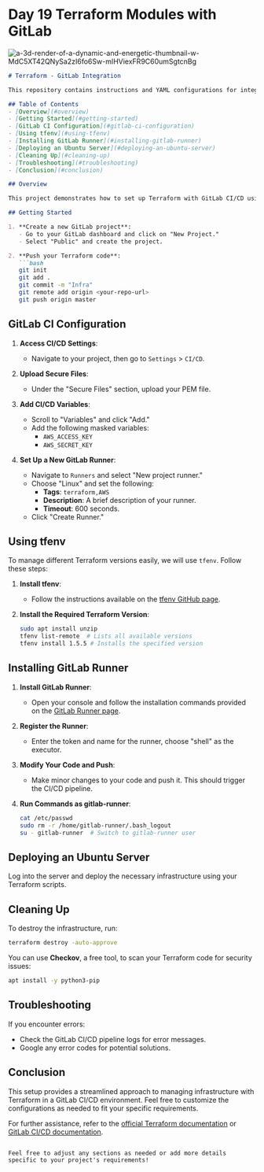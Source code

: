 # Day 19 Terraform Modules with GitLab 

![a-3d-render-of-a-dynamic-and-energetic-thumbnail-w-MdC5XT42QNySa2zI6fo6Sw-mIHViexFR9C60umSgtcnBg](https://github.com/user-attachments/assets/aa7fdce1-98ee-448a-9c96-343b0fbdba0d)


```markdown
# Terraform - GitLab Integration

This repository contains instructions and YAML configurations for integrating Terraform with GitLab CI/CD, allowing for efficient infrastructure management and deployment.

## Table of Contents
- [Overview](#overview)
- [Getting Started](#getting-started)
- [GitLab CI Configuration](#gitlab-ci-configuration)
- [Using tfenv](#using-tfenv)
- [Installing GitLab Runner](#installing-gitlab-runner)
- [Deploying an Ubuntu Server](#deploying-an-ubuntu-server)
- [Cleaning Up](#cleaning-up)
- [Troubleshooting](#troubleshooting)
- [Conclusion](#conclusion)

## Overview

This project demonstrates how to set up Terraform with GitLab CI/CD using YAML for configuration. We will focus on tasks such as pushing code to GitLab, setting up CI/CD variables, and deploying infrastructure.

## Getting Started

1. **Create a new GitLab project**:
   - Go to your GitLab dashboard and click on "New Project."
   - Select "Public" and create the project.

2. **Push your Terraform code**:
   ```bash
   git init
   git add .
   git commit -m "Infra"
   git remote add origin <your-repo-url>
   git push origin master
   ```

## GitLab CI Configuration

1. **Access CI/CD Settings**:
   - Navigate to your project, then go to `Settings` > `CI/CD`.

2. **Upload Secure Files**:
   - Under the "Secure Files" section, upload your PEM file.

3. **Add CI/CD Variables**:
   - Scroll to "Variables" and click "Add."
   - Add the following masked variables:
     - `AWS_ACCESS_KEY`
     - `AWS_SECRET_KEY`

4. **Set Up a New GitLab Runner**:
   - Navigate to `Runners` and select "New project runner."
   - Choose "Linux" and set the following:
     - **Tags**: `terraform,AWS`
     - **Description**: A brief description of your runner.
     - **Timeout**: 600 seconds.
   - Click "Create Runner."

## Using tfenv

To manage different Terraform versions easily, we will use `tfenv`. Follow these steps:

1. **Install tfenv**:
   - Follow the instructions available on the [tfenv GitHub page](https://github.com/tfutils/tfenv).

2. **Install the Required Terraform Version**:
   ```bash
   sudo apt install unzip
   tfenv list-remote  # Lists all available versions
   tfenv install 1.5.5 # Installs the specified version
   ```

## Installing GitLab Runner

1. **Install GitLab Runner**:
   - Open your console and follow the installation commands provided on the [GitLab Runner page](https://docs.gitlab.com/runner/install/).

2. **Register the Runner**:
   - Enter the token and name for the runner, choose "shell" as the executor.

3. **Modify Your Code and Push**:
   - Make minor changes to your code and push it. This should trigger the CI/CD pipeline.

4. **Run Commands as gitlab-runner**:
   ```bash
   cat /etc/passwd
   sudo rm -r /home/gitlab-runner/.bash_logout
   su - gitlab-runner  # Switch to gitlab-runner user
   ```

## Deploying an Ubuntu Server

Log into the server and deploy the necessary infrastructure using your Terraform scripts.

## Cleaning Up

To destroy the infrastructure, run:
```bash
terraform destroy -auto-approve
```

You can use **Checkov**, a free tool, to scan your Terraform code for security issues:
```bash
apt install -y python3-pip
```

## Troubleshooting

If you encounter errors:
- Check the GitLab CI/CD pipeline logs for error messages.
- Google any error codes for potential solutions.

## Conclusion

This setup provides a streamlined approach to managing infrastructure with Terraform in a GitLab CI/CD environment. Feel free to customize the configurations as needed to fit your specific requirements.

For further assistance, refer to the [official Terraform documentation](https://www.terraform.io/docs/index.html) or [GitLab CI/CD documentation](https://docs.gitlab.com/ee/ci/).

```

Feel free to adjust any sections as needed or add more details specific to your project's requirements!
